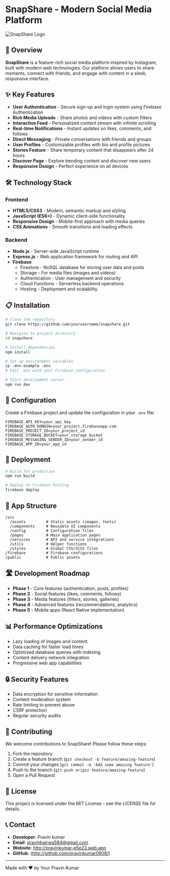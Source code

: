 # SnapShare - Modern Social Media Platform

![SnapShare Logo](https://encrypted-tbn0.gstatic.com/images?q=tbn:ANd9GcRjrvVw6WptPbdWJXcEtECACf016ogP4vt9Dg&s)

## 📱 Overview

**SnapShare** is a feature-rich social media platform inspired by Instagram, built with modern web technologies. Our platform allows users to share moments, connect with friends, and engage with content in a sleek, responsive interface.

## ✨ Key Features

- **User Authentication** - Secure sign-up and login system using Firebase Authentication
- **Rich Media Uploads** - Share photos and videos with custom filters
- **Interactive Feed** - Personalized content stream with infinite scrolling
- **Real-time Notifications** - Instant updates on likes, comments, and follows
- **Direct Messaging** - Private conversations with friends and groups
- **User Profiles** - Customizable profiles with bio and profile pictures
- **Stories Feature** - Share temporary content that disappears after 24 hours
- **Discover Page** - Explore trending content and discover new users
- **Responsive Design** - Perfect experience on all devices

## 🛠️ Technology Stack

### Frontend
- **HTML5/CSS3** - Modern, semantic markup and styling
- **JavaScript (ES6+)** - Dynamic client-side functionality
- **Responsive Design** - Mobile-first approach with media queries
- **CSS Animations** - Smooth transitions and loading effects

### Backend
- **Node.js** - Server-side JavaScript runtime
- **Express.js** - Web application framework for routing and API
- **Firebase**
  - Firestore - NoSQL database for storing user data and posts
  - Storage - For media files (images and videos)
  - Authentication - User management and security
  - Cloud Functions - Serverless backend operations
  - Hosting - Deployment and scalability

## 📋 Installation

```bash
# Clone the repository
git clone https://github.com/yourusername/snapshare.git

# Navigate to project directory
cd snapshare

# Install dependencies
npm install

# Set up environment variables
cp .env.example .env
# Edit .env with your Firebase configuration

# Start development server
npm run dev
```

## 🔧 Configuration

Create a Firebase project and update the configuration in your `.env` file:

```
FIREBASE_API_KEY=your_api_key
FIREBASE_AUTH_DOMAIN=your_project.firebaseapp.com
FIREBASE_PROJECT_ID=your_project_id
FIREBASE_STORAGE_BUCKET=your_storage_bucket
FIREBASE_MESSAGING_SENDER_ID=your_sender_id
FIREBASE_APP_ID=your_app_id
```

## 🚀 Deployment

```bash
# Build for production
npm run build

# Deploy to Firebase hosting
firebase deploy
```

## 📱 App Structure

```
/src
  /assets         # Static assets (images, fonts)
  /components     # Reusable UI components
  /config         # Configuration files
  /pages          # Main application pages
  /services       # API and service integrations
  /utils          # Helper functions
  /styles         # Global CSS/SCSS files
/firebase         # Firebase configurations
/public           # Public assets
```

## 🛣️ Development Roadmap

- **Phase 1** - Core features (authentication, posts, profiles)
- **Phase 2** - Social features (likes, comments, follows)
- **Phase 3** - Media features (filters, stories, galleries)
- **Phase 4** - Advanced features (recommendations, analytics)
- **Phase 5** - Mobile apps (React Native implementation)

## 📊 Performance Optimizations

- Lazy loading of images and content
- Data caching for faster load times
- Optimized database queries with indexing
- Content delivery network integration
- Progressive web app capabilities

## 🔒 Security Features

- Data encryption for sensitive information
- Content moderation system
- Rate limiting to prevent abuse
- CSRF protection
- Regular security audits

## 👥 Contributing

We welcome contributions to SnapShare! Please follow these steps:

1. Fork the repository
2. Create a feature branch (`git checkout -b feature/amazing-feature`)
3. Commit your changes (`git commit -m 'Add some amazing feature'`)
4. Push to the branch (`git push origin feature/amazing-feature`)
5. Open a Pull Request

## 📄 License

This project is licensed under the MIT License - see the LICENSE file for details.

## 📞 Contact

- **Developer**: Pravin kumar
- **Email**: pravinbairwa584@gmail.com
- **Website**: http://pravinkumar-e5e23.web.app
- **GitHub**: (http://github.com/pravinkumar0908/)

---

Made with ❤️ by Your Pravin Kumar 